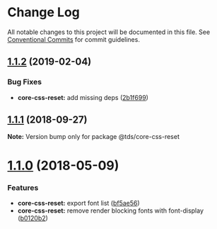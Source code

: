 # Change Log

All notable changes to this project will be documented in this file.
See [Conventional Commits](https://conventionalcommits.org) for commit guidelines.

## [1.1.2](https://github.com/telusdigital/tds/compare/@tds/core-css-reset@1.1.1...@tds/core-css-reset@1.1.2) (2019-02-04)

### Bug Fixes

- **core-css-reset:** add missing deps ([2b1f699](https://github.com/telusdigital/tds/commit/2b1f699))

<a name="1.1.1"></a>

## [1.1.1](https://github.com/telusdigital/tds/compare/@tds/core-css-reset@1.1.0...@tds/core-css-reset@1.1.1) (2018-09-27)

**Note:** Version bump only for package @tds/core-css-reset

<a name="1.1.0"></a>

# [1.1.0](https://github.com/telusdigital/tds/compare/@tds/core-css-reset@1.0.0...@tds/core-css-reset@1.1.0) (2018-05-09)

### Features

- **core-css-reset:** export font list ([bf5ae56](https://github.com/telusdigital/tds/commit/bf5ae56))
- **core-css-reset:** remove render blocking fonts with font-display ([b0120b2](https://github.com/telusdigital/tds/commit/b0120b2))
